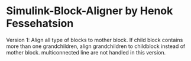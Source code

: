 # Simulink-Block-Aligner by Henok Fessehatsion

Version 1:
Align all type of blocks to mother block.
If child block contains more than one grandchildren, align grandchildren to childblock instead of mother block.
multiconnected line are not handled in this version.
 